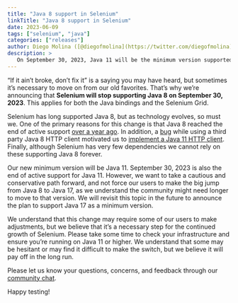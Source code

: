 ```yaml
---
title: "Java 8 support in Selenium"
linkTitle: "Java 8 support in Selenium"
date: 2023-06-09
tags: ["selenium", "java"]
categories: ["releases"]
author: Diego Molina ([@diegofmolina](https://twitter.com/diegofmolina))
description: >
   On September 30, 2023, Java 11 will be the minimum version supported by Selenium.
---
```



“If it ain’t broke, don’t fix it” is a saying you may have heard, but sometimes 
it’s necessary to move on from our old favorites. That’s why we’re announcing that
**Selenium will stop supporting Java 8 on September 30, 2023**. This applies for
both the Java bindings and the Selenium Grid.

Selenium has long supported Java 8, but as technology evolves, so must we. One of 
the primary reasons for this change is that Java 8 reached the end of active support 
[over a year ago](https://endoflife.date/java). In addition, a 
[bug](https://github.com/SeleniumHQ/selenium/issues/9528) while using a third party Java 8 
HTTP client motivated us to [implement a Java 11 HTTP client](blog/2022/using-java11-httpclient/).
Finally, although Selenium has very few dependencies we cannot rely on these supporting 
Java 8 forever.

Our new minimum version will be Java 11. September 30, 2023 is also the end of 
active support for Java 11. However, we want to take a cautious and conservative path 
forward, and not force our users to make the big jump from Java 8 to Java 17, as we 
understand the community might need longer to move to that version. We will revisit 
this topic in the future to announce the plan to support Java 17 as a minimum version.

We understand that this change may require some of our users to make adjustments, but 
we believe that it’s a necessary step for the continued growth of Selenium. Please 
take some time to check your infrastructure and ensure you’re running on Java 11 or 
higher. We understand that some may be hesitant or may find it difficult to make 
the switch, but we believe it will pay off in the long run.

Please let us know your questions, concerns, and feedback through our 
[community chat](https://www.selenium.dev/support/#ChatRoom).

Happy testing!
